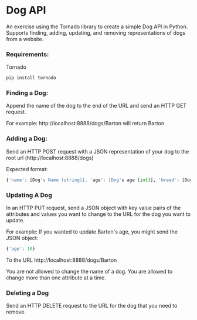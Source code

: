# Dog API
An exercise using the Tornado library to create a simple Dog API in Python. Supports finding, adding, updating, and removing representations of dogs from a website.

### Requirements:
Tornado
```bash
pip install tornado
```

### Finding a Dog:
Append the name of the dog to the end of the URL and send an HTTP GET request.

For example:
http://localhost:8888/dogs/Barton
will return Barton

### Adding a Dog:
Send an HTTP POST request with a JSON representation of your dog to the root url (http://localhost:8888/dogs)

Expected format:
```python
{'name': [Dog's Name (string)], 'age': [Dog's age (int)], 'breed': [Dog's breed (string)]}
```

### Updating A Dog

In an HTTP PUT request, send a JSON object with key value pairs of the attributes and values you want to change to the URL for the dog you want to update.

For example:
If you wanted to update Barton's age, you might send the JSON object:
```python
{'age': 10}
```
To the URL http://localhost:8888/dogs/Barton

You are not allowed to change the name of a dog. You are allowed to change more than one attribute at a time.

### Deleting a Dog
Send an HTTP DELETE request to the URL for the dog that you need to remove.
